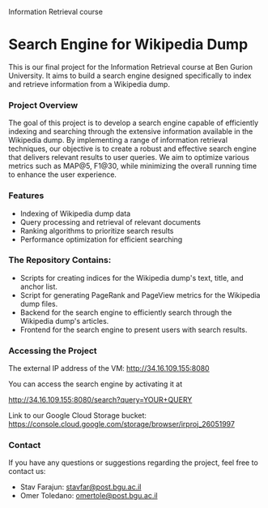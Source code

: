   Information Retrieval course
# Search Engine for Wikipedia Dump

This is our final project for the Information Retrieval course at Ben Gurion University. It aims to build a search engine designed specifically to index and retrieve information from a Wikipedia dump.

### Project Overview

The goal of this project is to develop a search engine capable of efficiently indexing and searching through the extensive information available in the Wikipedia dump. By implementing a range of information retrieval techniques, our objective is to create a robust and effective search engine that delivers relevant results to user queries. 
We aim to optimize various metrics such as MAP@5, F1@30, while minimizing the overall running time to enhance the user experience.

### Features

- Indexing of Wikipedia dump data
- Query processing and retrieval of relevant documents
- Ranking algorithms to prioritize search results
- Performance optimization for efficient searching

### The Repository Contains:

- Scripts for creating indices for the Wikipedia dump's text, title, and anchor list.
- Script for generating PageRank and PageView metrics for the Wikipedia dump files.
- Backend for the search engine to efficiently search through the Wikipedia dump's articles.
- Frontend for the search engine to present users with search results.

### Accessing the Project

The external IP address of the VM: http://34.16.109.155:8080

You can access the search engine by activating it at

http://34.16.109.155:8080/search?query=YOUR+QUERY

Link to our Google Cloud Storage bucket:
https://console.cloud.google.com/storage/browser/irproj_26051997

### Contact

If you have any questions or suggestions regarding the project, feel free to contact us:
- Stav Farajun: [stavfar@post.bgu.ac.il](stavfar@post.bgu.ac.il)
- Omer Toledano: [omertole@post.bgu.ac.il](omertole@post.bgu.ac.il)
